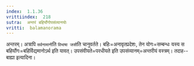 ```yaml
---
index:  1.1.36
vrittiindex:  218
sutra:  अन्तरं बहिर्योगोपसंव्यानयोः
vritti:  balamanorama 
---
```


अन्तरम्। अत्रापि `सर्वनामानी`ति `विभाषा जसी`ति चानुवर्तते। बहिः=अनावृतप्रदेशः, तेन योगः=सम्बन्धः यस्य स बहिर्योगः=बहिर्विद्यमानोऽर्थ इति यावत्। उपसंवीयते=परधीयते इति उपसंव्यानम्=अन्तरीयं वस्त्रम्। तदाह--बाह्या इत्यादिना। 

